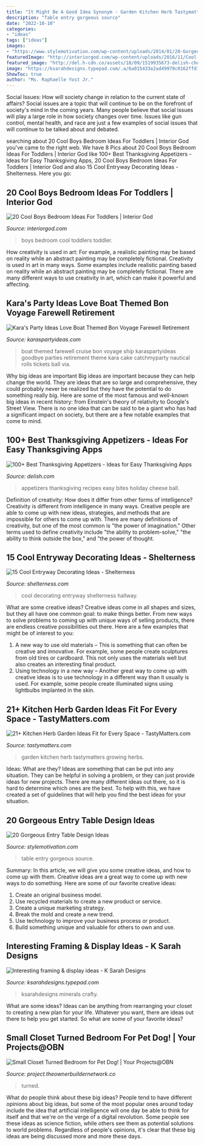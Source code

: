 ```yaml
---
title: "It Might Be A Good Idea Synonym - Garden Kitchen Herb Tastymatters Growing Herbs"
description: "Table entry gorgeous source"
date: "2022-10-10"
categories:
- "ideas"
tags: ["ideas"]
images:
- "https://www.stylemotivation.com/wp-content/uploads/2014/01/20-Gorgeous-Entry-Table-Design-Ideas-11-620x496.jpg"
featuredImage: "http://interiorgod.com/wp-content/uploads/2016/11/Cool-toddler-room-ideas-for-boys.jpg"
featured_image: "http://del.h-cdn.co/assets/18/09/1519935673-delish-cheese-ball-bites.jpg"
image: "https://ksarahdesigns.typepad.com/.a/6a015433e2ad49970c0162ffd1177a970d-600wi"
ShowToc: true
author: "Ms. Raphaelle Yost Jr."
---
```



Social Issues: How will society change in relation to the current state of affairs?
Social issues are a topic that will continue to be on the forefront of society's mind in the coming years. Many people believe that social issues will play a large role in how society changes over time. Issues like gun control, mental health, and race are just a few examples of social issues that will continue to be talked about and debated.

	

		
searching about 20 Cool Boys Bedroom Ideas For Toddlers | Interior God you've came to the right web. We have 8 Pics about 20 Cool Boys Bedroom Ideas For Toddlers | Interior God like 100+ Best Thanksgiving Appetizers - Ideas for Easy Thanksgiving Apps, 20 Cool Boys Bedroom Ideas For Toddlers | Interior God and also 15 Cool Entryway Decorating Ideas - Shelterness. Here you go:
		
    
## 20 Cool Boys Bedroom Ideas For Toddlers | Interior God

<img loading=lazy src="http://interiorgod.com/wp-content/uploads/2016/11/Cool-toddler-room-ideas-for-boys.jpg" onerror="this.onerror=null;this.src='https://tse4.mm.bing.net/th?id=OIP.F_PZuaSR8BvEc0V7yLR16gHaLI&amp;pid=15.1';" alt="20 Cool Boys Bedroom Ideas For Toddlers | Interior God">

_Source: interiorgod.com_

>boys bedroom cool toddlers toddler. 

	

How creativity is used in art: For example, a realistic painting may be based on reality while an abstract painting may be completely fictional.
Creativity is used in art in many ways. Some examples include realistic painting based on reality while an abstract painting may be completely fictional. There are many different ways to use creativity in art, which can make it powerful and affecting.

    
## Kara&#039;s Party Ideas Love Boat Themed Bon Voyage Farewell Retirement

<img loading=lazy src="https://www.karaspartyideas.com/wp-content/uploads/2012/10/314058_499641980061766_981626739_n_600x900.jpg" onerror="this.onerror=null;this.src='https://tse3.mm.bing.net/th?id=OIP.Vx_k5447wvF8vbp1GtjTmAHaLH&amp;pid=15.1';" alt="Kara&#039;s Party Ideas Love Boat Themed Bon Voyage Farewell Retirement">

_Source: karaspartyideas.com_

>boat themed farewell cruise bon voyage ship karaspartyideas goodbye parties retirement theme kara cake catchmyparty nautical rolls tickets ball via. 

	

Why big ideas are important
Big ideas are important because they can help change the world. They are ideas that are so large and comprehensive, they could probably never be realized but they have the potential to do something really big. Here are some of the most famous and well-known big ideas in recent history: from Einstein's theory of relativity to Google's Street View. There is no one idea that can be said to be a giant who has had a significant impact on society, but there are a few notable examples that come to mind.

    
## 100+ Best Thanksgiving Appetizers - Ideas For Easy Thanksgiving Apps

<img loading=lazy src="http://del.h-cdn.co/assets/18/09/1519935673-delish-cheese-ball-bites.jpg" onerror="this.onerror=null;this.src='https://tse2.mm.bing.net/th?id=OIP.hbBEcD4WWJqTSuStNTT2NwHaLH&amp;pid=15.1';" alt="100+ Best Thanksgiving Appetizers - Ideas for Easy Thanksgiving Apps">

_Source: delish.com_

>appetizers thanksgiving recipes easy bites holiday cheese ball. 

	

Definition of creativity: How does it differ from other forms of intelligence?
Creativity is different from intelligence in many ways. Creative people are able to come up with new ideas, strategies, and methods that are impossible for others to come up with. 
There are many definitions of creativity, but one of the most common is "the power of imagination." Other terms used to define creativity include "the ability to problem-solve," "the ability to think outside the box," and "the power of thought.

    
## 15 Cool Entryway Decorating Ideas - Shelterness

<img loading=lazy src="https://i.shelterness.com/cool-hallway-design-8.jpg" onerror="this.onerror=null;this.src='https://tse4.mm.bing.net/th?id=OIP.PrhR6W7sb_LnJ7TGoyzcCwHaJ3&amp;pid=15.1';" alt="15 Cool Entryway Decorating Ideas - Shelterness">

_Source: shelterness.com_

>cool decorating entryway shelterness hallway. 

	

What are some creative ideas?
Creative ideas come in all shapes and sizes, but they all have one common goal: to make things better. From new ways to solve problems to coming up with unique ways of selling products, there are endless creative possibilities out there. Here are a few examples that might be of interest to you: 
1. A new way to use old materials – This is something that can often be creative and innovative. For example, some people create sculptures from old tires or cardboard. This not only uses the materials well but also creates an interesting final product. 
2. Using technology in a new way – Another great way to come up with creative ideas is to use technology in a different way than it usually is used. For example, some people create illuminated signs using lightbulbs implanted in the skin.

    
## 21+ Kitchen Herb Garden Ideas Fit For Every Space - TastyMatters.com

<img loading=lazy src="http://www.tastymatters.com/wp-content/uploads/2017/03/kitchen-herb-garden-ideas-25.jpg" onerror="this.onerror=null;this.src='https://tse4.mm.bing.net/th?id=OIP.WRra_Iy9VZt0iUbil1tVSAHaLH&amp;pid=15.1';" alt="21+ Kitchen Herb Garden Ideas Fit for Every Space - TastyMatters.com">

_Source: tastymatters.com_

>garden kitchen herb tastymatters growing herbs. 

	

Ideas: What are they?
Ideas are something that can be put into any situation. They can be helpful in solving a problem, or they can just provide ideas for new projects. There are many different ideas out there, so it is hard to determine which ones are the best. To help with this, we have created a set of guidelines that will help you find the best ideas for your situation.

    
## 20 Gorgeous Entry Table Design Ideas

<img loading=lazy src="https://www.stylemotivation.com/wp-content/uploads/2014/01/20-Gorgeous-Entry-Table-Design-Ideas-11-620x496.jpg" onerror="this.onerror=null;this.src='https://tse2.mm.bing.net/th?id=OIP.I1OubMOSXN-sRjvVeQNhTQHaF7&amp;pid=15.1';" alt="20 Gorgeous Entry Table Design Ideas">

_Source: stylemotivation.com_

>table entry gorgeous source. 

	

Summary: In this article, we will give you some creative ideas, and how to come up with them.
Creative ideas are a great way to come up with new ways to do something. Here are some of our favorite creative ideas:
1. Create an original business model.
2. Use recycled materials to create a new product or service.
3. Create a unique marketing strategy.
4. Break the mold and create a new trend. 
5. Use technology to improve your business process or product. 
6. Build something unique and valuable for others to own and use.

    
## Interesting Framing &amp; Display Ideas - K Sarah Designs

<img loading=lazy src="https://ksarahdesigns.typepad.com/.a/6a015433e2ad49970c0162ffd1177a970d-600wi" onerror="this.onerror=null;this.src='https://tse4.mm.bing.net/th?id=OIP.GFAO9exsLk02PFh7XiR8wAHaLG&amp;pid=15.1';" alt="Interesting framing &amp; display ideas - K Sarah Designs">

_Source: ksarahdesigns.typepad.com_

>ksarahdesigns minerals crafty. 

	

What are some ideas?
Ideas can be anything from rearranging your closet to creating a new plan for your life. Whatever you want, there are ideas out there to help you get started. So what are some of your favorite ideas?

    
## Small Closet Turned Bedroom For Pet Dog! | Your Projects@OBN

<img loading=lazy src="https://project.theownerbuildernetwork.co/files/2017/02/Dog-Bedroom-01.jpg" onerror="this.onerror=null;this.src='https://tse1.mm.bing.net/th?id=OIP.PbzCuhwp7LDEL3v5mdW_qAHaLH&amp;pid=15.1';" alt="Small Closet Turned Bedroom for Pet Dog! | Your Projects@OBN">

_Source: project.theownerbuildernetwork.co_

>turned. 

	

What do people think about these big ideas?
People tend to have different opinions about big ideas, but some of the most popular ones around today include the idea that artificial intelligence will one day be able to think for itself and that we're on the verge of a digital revolution. Some people see these ideas as science fiction, while others see them as potential solutions to world problems. Regardless of people's opinions, it's clear that these big ideas are being discussed more and more these days.

